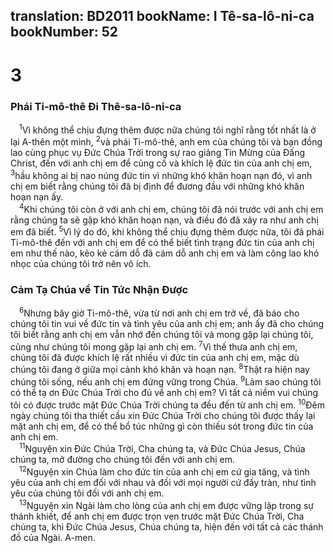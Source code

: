 translation: BD2011
bookName: I Tê-sa-lô-ni-ca 
bookNumber: 52
-------

<div class="title"><h1>3</h1><h3>Phái Ti-mô-thê Ði Thê-sa-lô-ni-ca</h3></div>
<span class="verse 1te_3_1"> <sup>1</sup>Vì không thể chịu đựng thêm được nữa chúng tôi nghĩ rằng tốt nhất là ở lại A-thên một mình, </span>
<span class="verse 1te_3_2"><sup>2</sup>và phái Ti-mô-thê, anh em của chúng tôi và bạn đồng lao cùng phục vụ Ðức Chúa Trời trong sự rao giảng Tin Mừng của Ðấng Christ, đến với anh chị em để củng cố và khích lệ đức tin của anh chị em, </span>
<span class="verse 1te_3_3"><sup>3</sup>hầu không ai bị nao núng đức tin vì những khó khăn hoạn nạn đó, vì anh chị em biết rằng chúng tôi đã bị định để đương đầu với những khó khăn hoạn nạn ấy.<br/></span>
<span class="verse 1te_3_4"> <sup>4</sup>Khi chúng tôi còn ở với anh chị em, chúng tôi đã nói trước với anh chị em rằng chúng ta sẽ gặp khó khăn hoạn nạn, và điều đó đã xảy ra như anh chị em đã biết. </span>
<span class="verse 1te_3_5"><sup>5</sup>Vì lý do đó, khi không thể chịu đựng thêm được nữa, tôi đã phái Ti-mô-thê đến với anh chị em để có thể biết tình trạng đức tin của anh chị em như thế nào, kẻo kẻ cám dỗ đã cám dỗ anh chị em và làm công lao khó nhọc của chúng tôi trở nên vô ích.<br/></span>
<div class="title"><h3>Cảm Tạ Chúa về Tin Tức Nhận Ðược</h3></div>
<span class="verse 1te_3_6"> <sup>6</sup>Nhưng bây giờ Ti-mô-thê, vừa từ nơi anh chị em trở về, đã báo cho chúng tôi tin vui về đức tin và tình yêu của anh chị em; anh ấy đã cho chúng tôi biết rằng anh chị em vẫn nhớ đến chúng tôi và mong gặp lại chúng tôi, cũng như chúng tôi mong gặp lại anh chị em. </span>
<span class="verse 1te_3_7"><sup>7</sup>Vì thế thưa anh chị em, chúng tôi đã được khích lệ rất nhiều vì đức tin của anh chị em, mặc dù chúng tôi đang ở giữa mọi cảnh khó khăn và hoạn nạn. </span>
<span class="verse 1te_3_8"><sup>8</sup>Thật ra hiện nay chúng tôi sống, nếu anh chị em đứng vững trong Chúa. </span>
<span class="verse 1te_3_9"><sup>9</sup>Làm sao chúng tôi có thể tạ ơn Ðức Chúa Trời cho đủ về anh chị em? Vì tất cả niềm vui chúng tôi có được trước mặt Ðức Chúa Trời chúng ta đều đến từ anh chị em. </span>
<span class="verse 1te_3_10"><sup>10</sup>Ðêm ngày chúng tôi tha thiết cầu xin Ðức Chúa Trời cho chúng tôi được thấy lại mặt anh chị em, để có thể bổ túc những gì còn thiếu sót trong đức tin của anh chị em.<br/></span>
<span class="verse 1te_3_11"> <sup>11</sup>Nguyện xin Ðức Chúa Trời, Cha chúng ta, và Ðức Chúa Jesus, Chúa chúng ta, mở đường cho chúng tôi đến với anh chị em.<br/></span>
<span class="verse 1te_3_12"> <sup>12</sup>Nguyện xin Chúa làm cho đức tin của anh chị em cứ gia tăng, và tình yêu của anh chị em đối với nhau và đối với mọi người cứ đầy tràn, như tình yêu của chúng tôi đối với anh chị em.<br/></span>
<span class="verse 1te_3_13"> <sup>13</sup>Nguyện xin Ngài làm cho lòng của anh chị em được vững lập trong sự thánh khiết, để anh chị em được trọn vẹn trước mặt Ðức Chúa Trời, Cha chúng ta, khi Ðức Chúa Jesus, Chúa chúng ta, hiện đến với tất cả các thánh đồ của Ngài. A-men.<br/></span>
